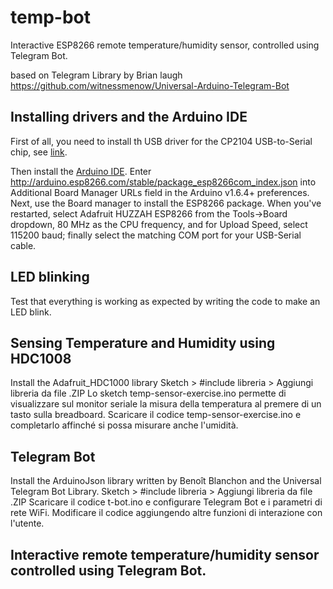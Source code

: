 # temp-bot
Interactive ESP8266 remote temperature/humidity sensor, controlled using Telegram Bot.

based on Telegram Library by Brian laugh
https://github.com/witnessmenow/Universal-Arduino-Telegram-Bot

## Installing drivers and the Arduino IDE
First of all, you need to install th USB driver for the CP2104 USB-to-Serial chip,
see [link](https://www.silabs.com/products/mcu/Pages/USBtoUARTBridgeVCPDrivers.aspx).

Then install the [Arduino IDE](http://www.arduino.cc/en/Main/Software).
Enter http://arduino.esp8266.com/stable/package_esp8266com_index.json into Additional Board Manager URLs field in the Arduino v1.6.4+ preferences. Next, use the Board manager to install the ESP8266 package.
When you've restarted, select Adafruit HUZZAH ESP8266  from the Tools->Board dropdown, 80 MHz as the CPU frequency, and for Upload Speed, select 115200 baud; finally select the matching COM port for your  USB-Serial cable.

## LED blinking
Test that everything is working as expected by writing the code to make  an LED blink.

## Sensing Temperature and Humidity using HDC1008
Install the Adafruit_HDC1000 library
Sketch > #include libreria > Aggiungi libreria da file .ZIP
Lo sketch temp-sensor-exercise.ino permette di visualizzare sul monitor seriale la misura della temperatura al premere di un tasto sulla breadboard.
Scaricare il codice temp-sensor-exercise.ino e completarlo affinché si possa misurare anche l'umidità.

## Telegram Bot
Install the ArduinoJson library written by Benoît Blanchon and the Universal Telegram Bot Library.
Sketch > #include libreria > Aggiungi libreria da file .ZIP
Scaricare il codice t-bot.ino e configurare Telegram Bot e i parametri di rete WiFi.
Modificare il codice aggiungendo altre funzioni di interazione con l'utente.

## Interactive remote temperature/humidity sensor controlled using Telegram Bot.
